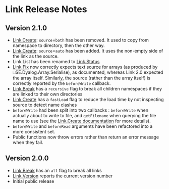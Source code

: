 # Link Release Notes

 ## Version 2.1.0
  - [Link.Create](Link.Create.md): `source`=`both` has been removed. It used to copy from namespace to directory, then the other way.
  - [Link.Create](Link.Create.md): `source`=`auto` has been added. It uses the non-empty side of the link as the source.
  - Link.List has been renamed to [Link.Status](Link.Status.md)
  - [Link.Fix](Link.Fix.md) now correctly expects text source for arrays (as produced by ⎕SE.Dyalog.Array.Serialise), as documented, whereas Link 2.0 expected the array itself. Similarly, the source (rather than the array itself) is correctly reported by the `beforeWrite` callback.
  - [Link.Break](Link.Break.md) has a `recursive` flag to break all children namespaces if they are linked to their own directories
  - [Link.Create](Link.Create.md) has a `fastLoad` flag to reduce the load time by not inspecting source to detect name clashes
  - `beforeWrite` had been split into two callbacks : `beforeWrite` when actually about to write to file, and `getFilename` when querying the file name to use (see the [Link.Create documentation](Link.Create.md) for more details).
  - `beforeWrite` and `beforeRead` arguments have been refactored into a more consistent set.
  - Public functions now throw errors rather than return an error message when they fail.

 ## Version 2.0.0
  - [Link.Break](Link.Break.md) has an `all` flag to break all links
  - [Link.Version](Link.Version.md) reports the current version number  
  - Initial public release
